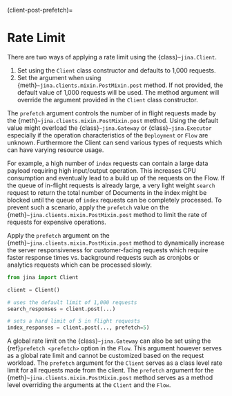 (client-post-prefetch)=
# Rate Limit

There are two ways of applying a rate limit using the {class}`~jina.Client`. 
1. Set using the `Client` class constructor and defaults to 1,000 requests. 
1. Set the argument when using {meth}`~jina.clients.mixin.PostMixin.post` method. If not provided, the default value of
1,000 requests will be used. The method argument will override the argument provided in the `Client` class constructor.


The `prefetch` argument controls the number of in flight requests made by the {meth}`~jina.clients.mixin.PostMixin.post` 
method. Using the default value might overload the {class}`~jina.Gateway` or {class}`~jina.Executor` especially if the operation characteristics of the `Deployment` or `Flow` 
are unknown. Furthermore the Client can send various types of requests which can have varying resource usage.

For example, a high number of `index` requests can contain a large data payload requiring high input/output operation.
This increases CPU consumption and eventually lead to a build up of the requests on the Flow. If the queue of in-flight requests 
is already large, a very light weight `search` request to return the total number of 
Documents in the index might be blocked until the queue of `index` requests can be completely processed. To prevent such a scenario,
apply the `prefetch` value on the {meth}`~jina.clients.mixin.PostMixin.post` method to limit the rate of
requests for expensive operations.

Apply the `prefetch` argument on the {meth}`~jina.clients.mixin.PostMixin.post` method to dynamically increase 
the server responsiveness for customer-facing requests which require faster response times vs. background requests such as cronjobs or 
analytics requests which can be processed slowly.

```python
from jina import Client

client = Client()

# uses the default limit of 1,000 requests
search_responses = client.post(...)

# sets a hard limit of 5 in flight requests
index_responses = client.post(..., prefetch=5)
```

A global rate limit on the {class}`~jina.Gateway` can also be set using the {ref}`prefetch <prefetch>` option in the `Flow`. 
This argument however serves as a global rate limit and cannot be customized based on the request workload. The `prefetch` 
argument for the `Client` serves as a class level rate limit for all requests made from the client. The `prefetch`
argument for the {meth}`~jina.clients.mixin.PostMixin.post` method serves as a method level overriding the arguments at the
`Client` and the `Flow`.